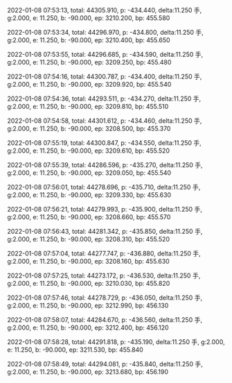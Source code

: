 2022-01-08 07:53:13, total: 44305.910, p: -434.440, delta:11.250 手, g:2.000, e: 11.250, b: -90.000, ep: 3210.200, bp: 455.580

2022-01-08 07:53:34, total: 44296.970, p: -434.800, delta:11.250 手, g:2.000, e: 11.250, b: -90.000, ep: 3210.400, bp: 455.650

2022-01-08 07:53:55, total: 44296.685, p: -434.590, delta:11.250 手, g:2.000, e: 11.250, b: -90.000, ep: 3209.250, bp: 455.480

2022-01-08 07:54:16, total: 44300.787, p: -434.400, delta:11.250 手, g:2.000, e: 11.250, b: -90.000, ep: 3209.920, bp: 455.540

2022-01-08 07:54:36, total: 44293.511, p: -434.270, delta:11.250 手, g:2.000, e: 11.250, b: -90.000, ep: 3209.810, bp: 455.510

2022-01-08 07:54:58, total: 44301.612, p: -434.460, delta:11.250 手, g:2.000, e: 11.250, b: -90.000, ep: 3208.500, bp: 455.370

2022-01-08 07:55:19, total: 44300.847, p: -434.550, delta:11.250 手, g:2.000, e: 11.250, b: -90.000, ep: 3209.610, bp: 455.520

2022-01-08 07:55:39, total: 44286.596, p: -435.270, delta:11.250 手, g:2.000, e: 11.250, b: -90.000, ep: 3209.050, bp: 455.540

2022-01-08 07:56:01, total: 44278.696, p: -435.710, delta:11.250 手, g:2.000, e: 11.250, b: -90.000, ep: 3209.330, bp: 455.630

2022-01-08 07:56:21, total: 44279.993, p: -435.900, delta:11.250 手, g:2.000, e: 11.250, b: -90.000, ep: 3208.660, bp: 455.570

2022-01-08 07:56:43, total: 44281.342, p: -435.850, delta:11.250 手, g:2.000, e: 11.250, b: -90.000, ep: 3208.310, bp: 455.520

2022-01-08 07:57:04, total: 44277.747, p: -436.880, delta:11.250 手, g:2.000, e: 11.250, b: -90.000, ep: 3208.160, bp: 455.630

2022-01-08 07:57:25, total: 44273.172, p: -436.530, delta:11.250 手, g:2.000, e: 11.250, b: -90.000, ep: 3210.030, bp: 455.820

2022-01-08 07:57:46, total: 44278.729, p: -436.050, delta:11.250 手, g:2.000, e: 11.250, b: -90.000, ep: 3212.990, bp: 456.130

2022-01-08 07:58:07, total: 44284.670, p: -436.560, delta:11.250 手, g:2.000, e: 11.250, b: -90.000, ep: 3212.400, bp: 456.120

2022-01-08 07:58:28, total: 44291.818, p: -435.190, delta:11.250 手, g:2.000, e: 11.250, b: -90.000, ep: 3211.530, bp: 455.840

2022-01-08 07:58:49, total: 44294.081, p: -435.840, delta:11.250 手, g:2.000, e: 11.250, b: -90.000, ep: 3213.680, bp: 456.190
